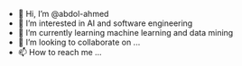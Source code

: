 - 👋 Hi, I’m @abdol-ahmed
- 👀 I’m interested in AI and software engineering
- 🌱 I’m currently learning machine learning and data mining
- 💞️ I’m looking to collaborate on ...
- 📫 How to reach me ...

<!---
abdol-ahmed/abdol-ahmed is a ✨ special ✨ repository because its `README.md` (this file) appears on your GitHub profile.
You can click the Preview link to take a look at your changes.
--->
